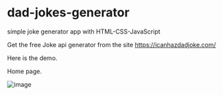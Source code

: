 # dad-jokes-generator


simple joke generator app with HTML-CSS-JavaScript

Get the free Joke api generator from the site https://icanhazdadjoke.com/

Here is the demo.

Home page.

![image](https://user-images.githubusercontent.com/80876092/222953684-c168ef18-1465-42b3-9645-a828266b89dd.png)
